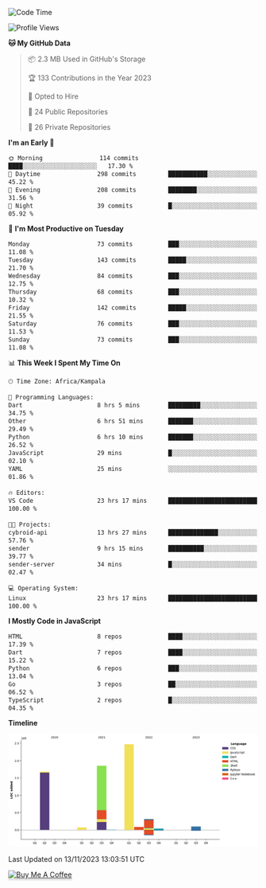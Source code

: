 <!--START_SECTION:waka-->
![Code Time](http://img.shields.io/badge/Code%20Time-219%20hrs%2020%20mins-blue)

![Profile Views](http://img.shields.io/badge/Profile%20Views-0-blue)

**🐱 My GitHub Data** 

> 📦 2.3 MB Used in GitHub's Storage 
 > 
> 🏆 133 Contributions in the Year 2023
 > 
> 💼 Opted to Hire
 > 
> 📜 24 Public Repositories 
 > 
> 🔑 26 Private Repositories 
 > 
**I'm an Early 🐤** 

```text
🌞 Morning                114 commits         ████░░░░░░░░░░░░░░░░░░░░░   17.30 % 
🌆 Daytime                298 commits         ███████████░░░░░░░░░░░░░░   45.22 % 
🌃 Evening                208 commits         ████████░░░░░░░░░░░░░░░░░   31.56 % 
🌙 Night                  39 commits          █░░░░░░░░░░░░░░░░░░░░░░░░   05.92 % 
```
📅 **I'm Most Productive on Tuesday** 

```text
Monday                   73 commits          ███░░░░░░░░░░░░░░░░░░░░░░   11.08 % 
Tuesday                  143 commits         █████░░░░░░░░░░░░░░░░░░░░   21.70 % 
Wednesday                84 commits          ███░░░░░░░░░░░░░░░░░░░░░░   12.75 % 
Thursday                 68 commits          ███░░░░░░░░░░░░░░░░░░░░░░   10.32 % 
Friday                   142 commits         █████░░░░░░░░░░░░░░░░░░░░   21.55 % 
Saturday                 76 commits          ███░░░░░░░░░░░░░░░░░░░░░░   11.53 % 
Sunday                   73 commits          ███░░░░░░░░░░░░░░░░░░░░░░   11.08 % 
```


📊 **This Week I Spent My Time On** 

```text
🕑︎ Time Zone: Africa/Kampala

💬 Programming Languages: 
Dart                     8 hrs 5 mins        █████████░░░░░░░░░░░░░░░░   34.75 % 
Other                    6 hrs 51 mins       ███████░░░░░░░░░░░░░░░░░░   29.49 % 
Python                   6 hrs 10 mins       ███████░░░░░░░░░░░░░░░░░░   26.52 % 
JavaScript               29 mins             █░░░░░░░░░░░░░░░░░░░░░░░░   02.10 % 
YAML                     25 mins             ░░░░░░░░░░░░░░░░░░░░░░░░░   01.86 % 

🔥 Editors: 
VS Code                  23 hrs 17 mins      █████████████████████████   100.00 % 

🐱‍💻 Projects: 
cybroid-api              13 hrs 27 mins      ██████████████░░░░░░░░░░░   57.76 % 
sender                   9 hrs 15 mins       ██████████░░░░░░░░░░░░░░░   39.77 % 
sender-server            34 mins             █░░░░░░░░░░░░░░░░░░░░░░░░   02.47 % 

💻 Operating System: 
Linux                    23 hrs 17 mins      █████████████████████████   100.00 % 
```

**I Mostly Code in JavaScript** 

```text
HTML                     8 repos             ████░░░░░░░░░░░░░░░░░░░░░   17.39 % 
Dart                     7 repos             ████░░░░░░░░░░░░░░░░░░░░░   15.22 % 
Python                   6 repos             ███░░░░░░░░░░░░░░░░░░░░░░   13.04 % 
Go                       3 repos             ██░░░░░░░░░░░░░░░░░░░░░░░   06.52 % 
TypeScript               2 repos             █░░░░░░░░░░░░░░░░░░░░░░░░   04.35 % 
```



**Timeline**

![Lines of Code chart](https://raw.githubusercontent.com/drexhacker/drexhacker/main/assets/bar_graph.png)


 Last Updated on 13/11/2023 13:03:51 UTC
<!--END_SECTION:waka-->

<a href="https://www.buymeacoffee.com/drexsoftorg" target="_blank"><img src="https://www.buymeacoffee.com/assets/img/custom_images/orange_img.png" alt="Buy Me A Coffee" style="height: 41px !important;width: 174px !important;box-shadow: 0px 3px 2px 0px rgba(190, 190, 190, 0.5) !important;-webkit-box-shadow: 0px 3px 2px 0px rgba(190, 190, 190, 0.5) !important;" ></a>


<!---
drexhacker/drexhacker is a ✨ special ✨ repository because its `README.md` (this file) appears on your GitHub profile.
You can click the Preview link to take a look at your changes.
--->
